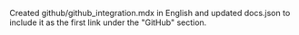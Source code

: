Created github/github_integration.mdx in English and updated docs.json to include it as the first link under the "GitHub" section.